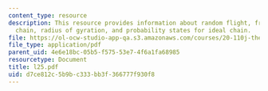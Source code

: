 ```yaml
---
content_type: resource
description: This resource provides information about random flight, freely jointed
  chain, radius of gyration, and probability states for ideal chain.
file: https://ol-ocw-studio-app-qa.s3.amazonaws.com/courses/20-110j-thermodynamics-of-biomolecular-systems-fall-2005/d7ce812c5b9bc333bb3f366777f930f8_l25.pdf
file_type: application/pdf
parent_uid: 4e6e18bc-05b5-f575-53e7-4f6a1fa68985
resourcetype: Document
title: l25.pdf
uid: d7ce812c-5b9b-c333-bb3f-366777f930f8
---
```

